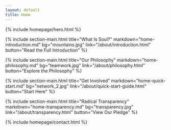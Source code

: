 ```yaml
---
layout: default
title: Home
---
```


{% include homepage/hero.html %}

{% include section-main.html
   title="What Is Soul?"
   markdown="home-introduction.md"
   bg="mountains.jpg"
   link="/about/introduction.html"
   button="Read the Full Introduction"
%}

{% include section-main.html
   title="Our Philosophy"
   markdown="home-philosophy.md"
   bg="teamwork.jpg"
   link="/about/philosophy.html"
   button="Explore the Philosophy"
%}

{% include section-main.html
   title="Get Involved"
   markdown="home-quick-start.md"
   bg="network_2.jpg"
   link="/about/quick-start-guide.html"
   button="Start Here"
%}

{% include section-main.html
   title="Radical Transparency"
   markdown="home-transparency.md"
   bg="transparency.jpg"
   link="/about/transparency.html"
   button="View Our Pledge"
%}

{% include homepage/contact.html %}

